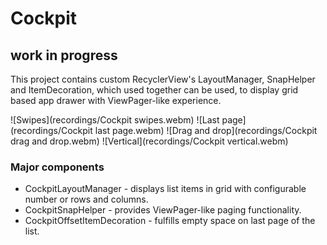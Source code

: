 Cockpit
===========================================================
## work in progress
This project contains custom RecyclerView's LayoutManager, SnapHelper and ItemDecoration, which used
together can be used, to display grid based app drawer with ViewPager-like experience.

![Swipes](recordings/Cockpit swipes.webm) 
![Last page](recordings/Cockpit last page.webm)
![Drag and drop](recordings/Cockpit drag and drop.webm)
![Vertical](recordings/Cockpit vertical.webm)

### Major components
* CockpitLayoutManager - displays list items in grid with configurable number or rows and columns.
* CockpitSnapHelper - provides ViewPager-like paging functionality.
* CockpitOffsetItemDecoration - fulfills empty space on last page of the list.